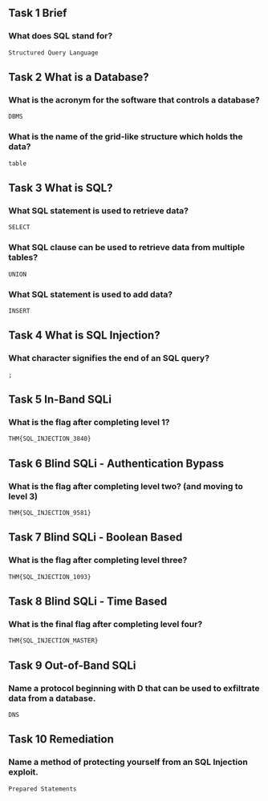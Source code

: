 ## Task 1  Brief

### What does SQL stand for?
    Structured Query Language

## Task 2  What is a Database?

### What is the acronym for the software that controls a database?
    DBMS

### What is the name of the grid-like structure which holds the data?
    table

## Task 3  What is SQL?

### What SQL statement is used to retrieve data?
    SELECT

### What SQL clause can be used to retrieve data from multiple tables?
    UNION

### What SQL statement is used to add data?
    INSERT

## Task 4  What is SQL Injection?

### What character signifies the end of an SQL query?
    ;

## Task 5  In-Band SQLi

### What is the flag after completing level 1?
    THM{SQL_INJECTION_3840}

## Task 6  Blind SQLi - Authentication Bypass

### What is the flag after completing level two? (and moving to level 3)
    THM{SQL_INJECTION_9581}

## Task 7  Blind SQLi - Boolean Based

### What is the flag after completing level three?
    THM{SQL_INJECTION_1093}

## Task 8  Blind SQLi - Time Based

### What is the final flag after completing level four?
    THM{SQL_INJECTION_MASTER}

## Task 9  Out-of-Band SQLi

### Name a protocol beginning with D that can be used to exfiltrate data from a database.
    DNS

## Task 10  Remediation

### Name a method of protecting yourself from an SQL Injection exploit.
    Prepared Statements

